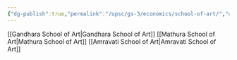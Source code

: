 ```yaml
---
{"dg-publish":true,"permalink":"/upsc/gs-3/economics/school-of-art/","dgHomeLink":true,"dgPassFrontmatter":false}
---
```


[[Gandhara School of Art|Gandhara School of Art]]
[[Mathura School of Art|Mathura School of Art]]
[[Amravati School of Art|Amravati School of Art]]

